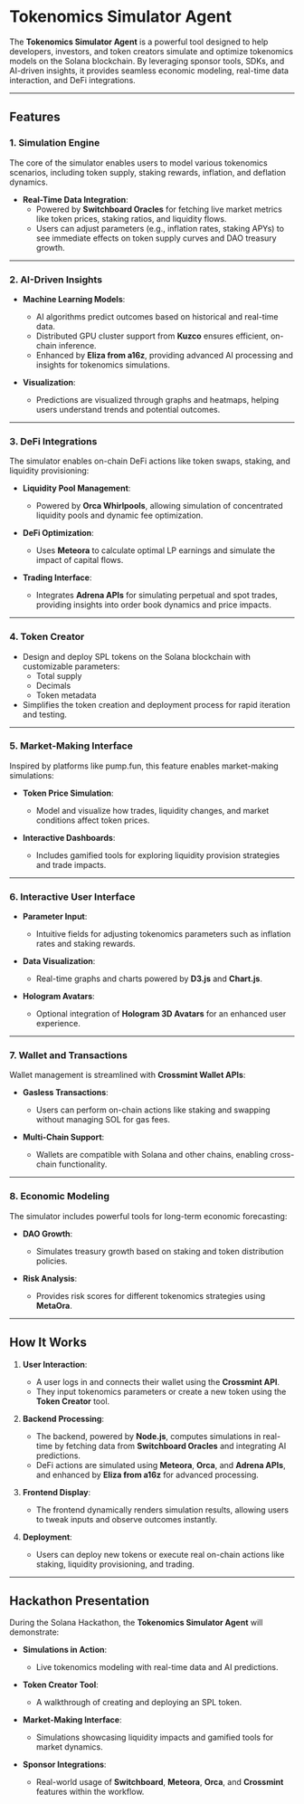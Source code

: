 # Tokenomics Simulator Agent

The **Tokenomics Simulator Agent** is a powerful tool designed to help developers, investors, and token creators simulate and optimize tokenomics models on the Solana blockchain. By leveraging sponsor tools, SDKs, and AI-driven insights, it provides seamless economic modeling, real-time data interaction, and DeFi integrations.

---

## **Features**

### **1. Simulation Engine**

The core of the simulator enables users to model various tokenomics scenarios, including token supply, staking rewards, inflation, and deflation dynamics.

- **Real-Time Data Integration**:  
  - Powered by **Switchboard Oracles** for fetching live market metrics like token prices, staking ratios, and liquidity flows.
  - Users can adjust parameters (e.g., inflation rates, staking APYs) to see immediate effects on token supply curves and DAO treasury growth.

---

### **2. AI-Driven Insights**

- **Machine Learning Models**:  
  - AI algorithms predict outcomes based on historical and real-time data.  
  - Distributed GPU cluster support from **Kuzco** ensures efficient, on-chain inference.
  - Enhanced by **Eliza from a16z**, providing advanced AI processing and insights for tokenomics simulations.

- **Visualization**:  
  - Predictions are visualized through graphs and heatmaps, helping users understand trends and potential outcomes.

---

### **3. DeFi Integrations**

The simulator enables on-chain DeFi actions like token swaps, staking, and liquidity provisioning:

- **Liquidity Pool Management**:  
  - Powered by **Orca Whirlpools**, allowing simulation of concentrated liquidity pools and dynamic fee optimization.

- **DeFi Optimization**:  
  - Uses **Meteora** to calculate optimal LP earnings and simulate the impact of capital flows.

- **Trading Interface**:  
  - Integrates **Adrena APIs** for simulating perpetual and spot trades, providing insights into order book dynamics and price impacts.

---

### **4. Token Creator**

- Design and deploy SPL tokens on the Solana blockchain with customizable parameters:  
  - Total supply  
  - Decimals  
  - Token metadata  
- Simplifies the token creation and deployment process for rapid iteration and testing.

---

### **5. Market-Making Interface**

Inspired by platforms like pump.fun, this feature enables market-making simulations:

- **Token Price Simulation**:  
  - Model and visualize how trades, liquidity changes, and market conditions affect token prices.

- **Interactive Dashboards**:  
  - Includes gamified tools for exploring liquidity provision strategies and trade impacts.

---

### **6. Interactive User Interface**

- **Parameter Input**:  
  - Intuitive fields for adjusting tokenomics parameters such as inflation rates and staking rewards.

- **Data Visualization**:  
  - Real-time graphs and charts powered by **D3.js** and **Chart.js**.

- **Hologram Avatars**:  
  - Optional integration of **Hologram 3D Avatars** for an enhanced user experience.

---

### **7. Wallet and Transactions**

Wallet management is streamlined with **Crossmint Wallet APIs**:

- **Gasless Transactions**:  
  - Users can perform on-chain actions like staking and swapping without managing SOL for gas fees.

- **Multi-Chain Support**:  
  - Wallets are compatible with Solana and other chains, enabling cross-chain functionality.

---

### **8. Economic Modeling**

The simulator includes powerful tools for long-term economic forecasting:

- **DAO Growth**:  
  - Simulates treasury growth based on staking and token distribution policies.

- **Risk Analysis**:  
  - Provides risk scores for different tokenomics strategies using **MetaOra**.

---

## **How It Works**

1. **User Interaction**:  
   - A user logs in and connects their wallet using the **Crossmint API**.  
   - They input tokenomics parameters or create a new token using the **Token Creator** tool.

2. **Backend Processing**:  
   - The backend, powered by **Node.js**, computes simulations in real-time by fetching data from **Switchboard Oracles** and integrating AI predictions.  
   - DeFi actions are simulated using **Meteora**, **Orca**, and **Adrena APIs**, and enhanced by **Eliza from a16z** for advanced processing.

3. **Frontend Display**:  
   - The frontend dynamically renders simulation results, allowing users to tweak inputs and observe outcomes instantly.

4. **Deployment**:  
   - Users can deploy new tokens or execute real on-chain actions like staking, liquidity provisioning, and trading.

---

## **Hackathon Presentation**

During the Solana Hackathon, the **Tokenomics Simulator Agent** will demonstrate:

- **Simulations in Action**:  
  - Live tokenomics modeling with real-time data and AI predictions.

- **Token Creator Tool**:  
  - A walkthrough of creating and deploying an SPL token.

- **Market-Making Interface**:  
  - Simulations showcasing liquidity impacts and gamified tools for market dynamics.

- **Sponsor Integrations**:  
  - Real-world usage of **Switchboard**, **Meteora**, **Orca**, and **Crossmint** features within the workflow.
